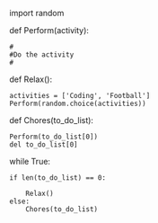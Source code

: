 import random

def Perform(activity):

    #
    #Do the activity
    #

def Relax():

    activities = ['Coding', 'Football'] 
    Perform(random.choice(activities)) 
    
def Chores(to_do_list):

    Perform(to_do_list[0])
    del to_do_list[0]
    

while True:

    if len(to_do_list) == 0:

        Relax() 
    else:
        Chores(to_do_list)

<!---
archieg2/archieg2 is a ✨ special ✨ repository because its `README.md` (this file) appears on your GitHub profile.
You can click the Preview link to take a look at your changes.
--->
